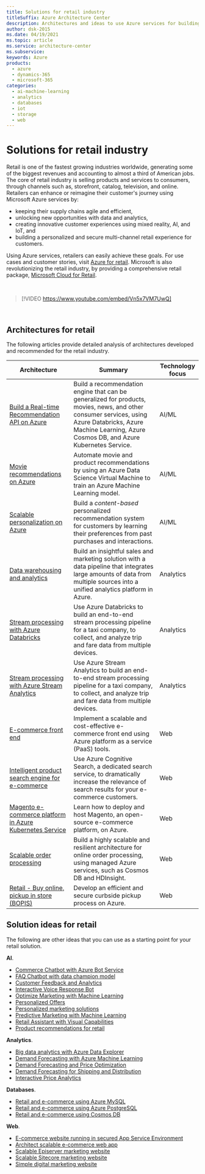 ```yaml
---
title: Solutions for retail industry
titleSuffix: Azure Architecture Center
description: Architectures and ideas to use Azure services for building efficient, scalable, and reliable retail solutions.
author: dsk-2015
ms.date: 04/19/2021
ms.topic: article
ms.service: architecture-center
ms.subservice: 
keywords: Azure
products:
  - azure
  - dynamics-365
  - microsoft-365
categories:
  - ai-machine-learning
  - analytics
  - databases
  - iot
  - storage
  - web
---
```


# Solutions for retail industry

Retail is one of the fastest growing industries worldwide, generating some of the biggest revenues and accounting to almost a third of American jobs. The core of retail industry is selling products and services to consumers, through channels such as, storefront, catalog, television, and online. Retailers can enhance or reimagine their customer's journey using Microsoft Azure services by:

- keeping their supply chains agile and efficient,
- unlocking new opportunities with data and analytics,
- creating innovative customer experiences using mixed reality, AI, and IoT, and
- building a personalized and secure multi-channel retail experience for customers.

Using Azure services, retailers can easily achieve these goals. For use cases and customer stories, visit [Azure for retail](https://azure.microsoft.com/industries/retailers/). Microsoft is also revolutionizing the retail industry, by providing a comprehensive retail package, [Microsoft Cloud for Retail](https://www.microsoft.com/industry/retail/microsoft-cloud-for-retail).

<br>

> [!VIDEO https://www.youtube.com/embed/Vn5x7VM7UwQ]

<br>

## Architectures for retail

The following articles provide detailed analysis of architectures developed and recommended for the retail industry.

| Architecture | Summary | Technology focus |
| ------- | ------- | ------- |
| [Build a Real-time Recommendation API on Azure](../reference-architectures/ai/real-time-recommendation.yml) | Build a recommendation engine that can be generalized for products, movies, news, and other consumer services, using Azure Databricks, Azure Machine Learning, Azure Cosmos DB, and Azure Kubernetes Service. | AI/ML |
| [Movie recommendations on Azure](../example-scenario/ai/movie-recommendations.yml) | Automate movie and product recommendations by using an Azure Data Science Virtual Machine to train an Azure Machine Learning model. | AI/ML |
| [Scalable personalization on Azure](../example-scenario/ai/scalable-personalization-with-content-based-recommendation-system.yml) | Build a *content-based* personalized recommendation system for customers by learning their preferences from past purchases and interactions. | AI/ML |
| [Data warehousing and analytics](../example-scenario/data/data-warehouse.yml) | Build an insightful sales and marketing solution with a data pipeline that integrates large amounts of data from multiple sources into a unified analytics platform in Azure. | Analytics |
| [Stream processing with Azure Databricks](../reference-architectures/data/stream-processing-databricks.yml) | Use Azure Databricks to build an end-to-end stream processing pipeline for a taxi company, to collect, and analyze trip and fare data from multiple devices. | Analytics |
| [Stream processing with Azure Stream Analytics](../reference-architectures/data/stream-processing-stream-analytics.yml) | Use Azure Stream Analytics to build an end-to-end stream processing pipeline for a taxi company, to collect, and analyze trip and fare data from multiple devices. | Analytics |
| [E-commerce front end](../example-scenario/apps/ecommerce-scenario.yml) | Implement a scalable and cost-effective e-commerce front end using Azure platform as a service (PaaS) tools. | Web |
| [Intelligent product search engine for e-commerce](../example-scenario/apps/ecommerce-search.yml) | Use Azure Cognitive Search, a dedicated search service, to dramatically increase the relevance of search results for your e-commerce customers. | Web |
| [Magento e-commerce platform in Azure Kubernetes Service](../example-scenario/magento/magento-azure.yml) | Learn how to deploy and host Magento, an open-source e-commerce platform, on Azure. | Web |
| [Scalable order processing](../example-scenario/data/ecommerce-order-processing.yml) | Build a highly scalable and resilient architecture for online order processing, using managed Azure services, such as Cosmos DB and HDInsight. | Web |
| [Retail - Buy online, pickup in store (BOPIS)](../example-scenario/iot/vertical-buy-online-pickup-in-store.yml) | Develop an efficient and secure curbside pickup process on Azure. | Web |

## Solution ideas for retail

The following are other ideas that you can use as a starting point for your retail solution.

**AI**.

- [Commerce Chatbot with Azure Bot Service](../solution-ideas/articles/commerce-chatbot.yml)
- [FAQ Chatbot with data champion model](../solution-ideas/articles/faq-chatbot-with-data-champion-model.yml)
- [Customer Feedback and Analytics](../solution-ideas/articles/customer-feedback-and-analytics.yml)
- [Interactive Voice Response Bot](../solution-ideas/articles/interactive-voice-response-bot.yml)
- [Optimize Marketing with Machine Learning](../solution-ideas/articles/optimize-marketing-with-machine-learning.yml)
- [Personalized Offers](../solution-ideas/articles/personalized-offers.yml)
- [Personalized marketing solutions](../solution-ideas/articles/personalized-marketing.yml)
- [Predictive Marketing with Machine Learning](../solution-ideas/articles/predictive-marketing-campaigns-with-machine-learning-and-spark.yml)
- [Retail Assistant with Visual Capabilities](../solution-ideas/articles/retail-assistant-or-vacation-planner-with-visual-capabilities.yml)
- [Product recommendations for retail](../solution-ideas/articles/product-recommendations.yml)

**Analytics**.

- [Big data analytics with Azure Data Explorer](../solution-ideas/articles/big-data-azure-data-explorer.yml)
- [Demand Forecasting with Azure Machine Learning](../solution-ideas/articles/demand-forecasting.yml)
- [Demand Forecasting and Price Optimization](../solution-ideas/articles/demand-forecasting-price-optimization-marketing.yml)
- [Demand Forecasting for Shipping and Distribution](../solution-ideas/articles/demand-forecasting-for-shipping-and-distribution.yml)
- [Interactive Price Analytics](../solution-ideas/articles/interactive-price-analytics.yml)

**Databases**.

- [Retail and e-commerce using Azure MySQL](../solution-ideas/articles/retail-and-ecommerce-using-azure-database-for-mysql.yml)
- [Retail and e-commerce using Azure PostgreSQL](../solution-ideas/articles/retail-and-ecommerce-using-azure-database-for-postgresql.yml)
- [Retail and e-commerce using Cosmos DB](../solution-ideas/articles/retail-and-e-commerce-using-cosmos-db.yml)

**Web**.

- [E-commerce website running in secured App Service Environment](../solution-ideas/articles/ecommerce-website-running-in-secured-ase.yml)
- [Architect scalable e-commerce web app](../solution-ideas/articles/scalable-ecommerce-web-app.yml)
- [Scalable Episerver marketing website](../solution-ideas/articles/digital-marketing-episerver.yml)
- [Scalable Sitecore marketing website](../solution-ideas/articles/digital-marketing-sitecore.yml)
- [Simple digital marketing website](../solution-ideas/articles/digital-marketing-smb.yml)
